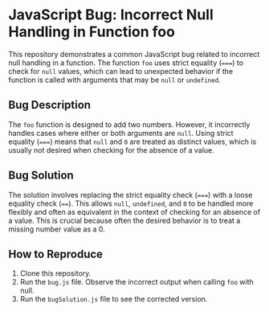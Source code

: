 # JavaScript Bug: Incorrect Null Handling in Function foo

This repository demonstrates a common JavaScript bug related to incorrect null handling in a function. The function `foo` uses strict equality (`===`) to check for `null` values, which can lead to unexpected behavior if the function is called with arguments that may be `null` or `undefined`.

## Bug Description

The `foo` function is designed to add two numbers. However, it incorrectly handles cases where either or both arguments are `null`.  Using strict equality (`===`) means that `null` and `0` are treated as distinct values, which is usually not desired when checking for the absence of a value.

## Bug Solution

The solution involves replacing the strict equality check (`===`) with a loose equality check (`==`).  This allows `null`, `undefined`, and `0` to be handled more flexibly and often as equivalent in the context of checking for an absence of a value. This is crucial because often the desired behavior is to treat a missing number value as a 0.

## How to Reproduce

1. Clone this repository.
2. Run the `bug.js` file. Observe the incorrect output when calling `foo` with null.
3. Run the `bugSolution.js` file to see the corrected version.
